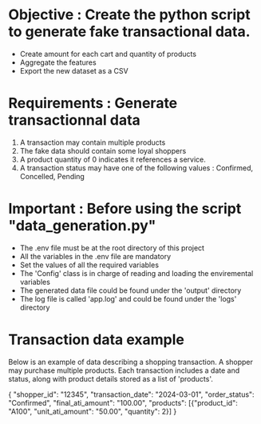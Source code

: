 # Objective : Create the python script to generate fake transactional data.
- Create amount for each cart and quantity of products
- Aggregate the features
- Export the new dataset as a CSV

# Requirements : Generate transactionnal data
1. A transaction may contain multiple products
2. The fake data should contain some loyal shoppers
3. A product quantity of 0 indicates it references a service.
4. A transaction status may have one of the following values : Confirmed, Concelled, Pending

# Important : Before using the script "data_generation.py"

 - The .env file must be at the root directory of this project
 - All the variables in the .env file are mandatory 
 - Set the values of all the required variables 
 - The 'Config' class is in charge of reading and loading the enviremental variables
 - The generated data file could be found under the 'output' directory
 - The log file is called 'app.log' and could be found under the 'logs' directory

# Transaction data example 

Below is an example of data describing a shopping transaction. A shopper may purchase multiple products. Each transaction includes a date and status, along with product details stored as a list of 'products'.

{ "shopper_id": "12345", "transaction_date": "2024-03-01", "order_status": "Confirmed",
"final_ati_amount": "100.00", "products": [{"product_id": "A100", "unit_ati_amount":
"50.00", "quantity": 2}] }


